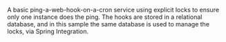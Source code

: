 A basic ping-a-web-hook-on-a-cron service using explicit locks to
ensure only one instance does the ping. The hooks are stored in a
relational database, and in this sample the same database is used to
manage the locks, via Spring Integration.

